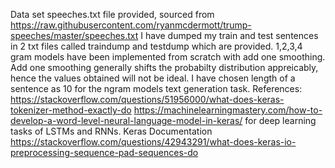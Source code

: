 Data set speeches.txt file provided, sourced from https://raw.githubusercontent.com/ryanmcdermott/trump-speeches/master/speeches.txt
I have dumped my train and test sentences in 2 txt files called traindump and testdump which are provided.
1,2,3,4 gram models have been implemented from scratch with add one smoothing. Add one smoothing generally shifts the probabilty distribution appreicably, hence the values obtained will not be ideal.
I have chosen length of a sentence as 10 for the ngram models text generation task. 
References:
https://stackoverflow.com/questions/51956000/what-does-keras-tokenizer-method-exactly-do
https://machinelearningmastery.com/how-to-develop-a-word-level-neural-language-model-in-keras/ for deep learning tasks of LSTMs and RNNs.
Keras Documentation
https://stackoverflow.com/questions/42943291/what-does-keras-io-preprocessing-sequence-pad-sequences-do
